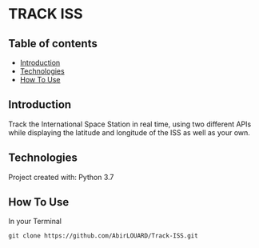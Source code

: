# TRACK ISS


## Table of contents

* [Introduction](#introduction)
* [Technologies](#technologies)
* [How To Use](#how-to-use)

## Introduction

Track the International Space Station in real time, using two different APIs 
while displaying the latitude and longitude of the ISS as well as your own.

## Technologies

Project created with:
Python 3.7

## How To Use


In your Terminal

```
git clone https://github.com/AbirLOUARD/Track-ISS.git
```

